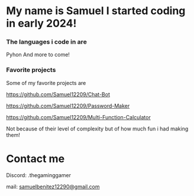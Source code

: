 # My name is Samuel I started coding in early 2024!

### The languages i code in are 
Pyhon
And more to come!

### Favorite projects
Some of my favorite projects are 

https://github.com/Samuel12209/Chat-Bot

https://github.com/Samuel12209/Password-Maker

https://github.com/Samuel12209/Multi-Function-Calculator

Not because of their level of complexity but of how much fun i had making them!

# Contact me 

Discord: .thegaminggamer

mail: samuelbenitez12290@gmail.com
